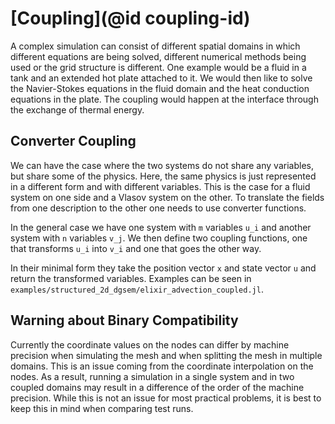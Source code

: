 # [Coupling](@id coupling-id)
A complex simulation can consist of different spatial domains in which
different equations are being solved, different numerical methods being used
or the grid structure is different.
One example would be a fluid in a tank and an extended hot plate attached to it.
We would then like to solve the Navier-Stokes equations in the fluid domain
and the heat conduction equations in the plate.
The coupling would happen at the interface through the exchange of thermal energy.


## Converter Coupling
We can have the case where the two systems do not share any variables, but
share some of the physics.
Here, the same physics is just represented in a different form and with
different variables.
This is the case for a fluid system on one side and a Vlasov system on the other.
To translate the fields from one description to the other one needs to use
converter functions.

In the general case we have one system with `m` variables `u_i` and another
system with `n` variables `v_j`.
We then define two coupling functions, one that transforms `u_i` into `v_i`
and one that goes the other way.

In their minimal form they take the position vector `x` and state vector `u`
and return the transformed variables.
Examples can be seen in `examples/structured_2d_dgsem/elixir_advection_coupled.jl`.


## Warning about Binary Compatibility
Currently the coordinate values on the nodes can differ by machine precision when
simulating the mesh and when splitting the mesh in multiple domains.
This is an issue coming from the coordinate interpolation on the nodes.
As a result, running a simulation in a single system and in two coupled domains
may result in a difference of the order of the machine precision.
While this is not an issue for most practical problems, it is best to keep this in mind when comparing test runs.

